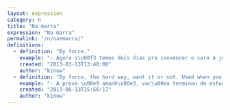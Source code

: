 ```yaml
---
layout: expression
category: n
title: "Na marra"
expression: "Na marra"
permalink: "/n/na+marra/"
definitions:
  - definition: "By force."
    example: "- Agora s\u00f3 temos dois dias pra convencer o cara a jogar.\n- Ih, vai ter que ser na marra ent\u00e3o!"
    created: "2013-03-13T13:48:00"
    author: "kinow"
  - definition: "By force, the hard way, want it or not. Used when you have to do something whether you want it or not."
    example: "- A prova \u00e9 amanh\u00e3, voc\u00ea terminou de estudar?\n- Ah, agora vai ter que ser na marra n\u00e9? N\u00e3o tem mais jeito."
    created: "2013-06-13T15:56:17"
    author: "kinow"
---
```

